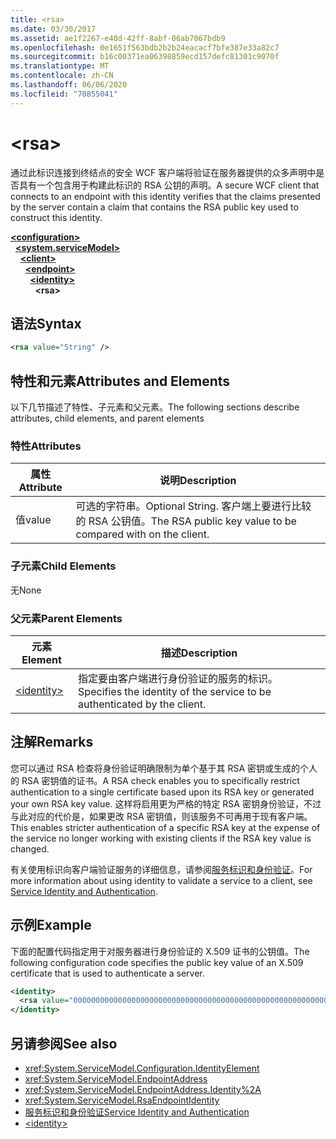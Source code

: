 ```yaml
---
title: <rsa>
ms.date: 03/30/2017
ms.assetid: ae1f2267-e40d-42ff-8abf-06ab7067bdb9
ms.openlocfilehash: 0e1651f563bdb2b2b24eacacf7bfe387e33a82c7
ms.sourcegitcommit: b16c00371ea06398859ecd157defc81301c9070f
ms.translationtype: MT
ms.contentlocale: zh-CN
ms.lasthandoff: 06/06/2020
ms.locfileid: "70855041"
---
```

# \<rsa>
<span data-ttu-id="96622-101">通过此标识连接到终结点的安全 WCF 客户端将验证在服务器提供的众多声明中是否具有一个包含用于构建此标识的 RSA 公钥的声明。</span><span class="sxs-lookup"><span data-stu-id="96622-101">A secure WCF client that connects to an endpoint with this identity verifies that the claims presented by the server contain a claim that contains the RSA public key used to construct this identity.</span></span>  
  
[**\<configuration>**](../configuration-element.md)\
&nbsp;&nbsp;[**\<system.serviceModel>**](system-servicemodel.md)\
&nbsp;&nbsp;&nbsp;&nbsp;[**\<client>**](client.md)\
&nbsp;&nbsp;&nbsp;&nbsp;&nbsp;&nbsp;[**\<endpoint>**](endpoint-of-client.md)\
&nbsp;&nbsp;&nbsp;&nbsp;&nbsp;&nbsp;&nbsp;&nbsp;[**\<identity>**](identity.md)\
&nbsp;&nbsp;&nbsp;&nbsp;&nbsp;&nbsp;&nbsp;&nbsp;&nbsp;&nbsp;**\<rsa>**  
  
## <a name="syntax"></a><span data-ttu-id="96622-102">语法</span><span class="sxs-lookup"><span data-stu-id="96622-102">Syntax</span></span>  
  
```xml  
<rsa value="String" />
```  
  
## <a name="attributes-and-elements"></a><span data-ttu-id="96622-103">特性和元素</span><span class="sxs-lookup"><span data-stu-id="96622-103">Attributes and Elements</span></span>  
 <span data-ttu-id="96622-104">以下几节描述了特性、子元素和父元素。</span><span class="sxs-lookup"><span data-stu-id="96622-104">The following sections describe attributes, child elements, and parent elements</span></span>  
  
### <a name="attributes"></a><span data-ttu-id="96622-105">特性</span><span class="sxs-lookup"><span data-stu-id="96622-105">Attributes</span></span>  
  
|<span data-ttu-id="96622-106">属性</span><span class="sxs-lookup"><span data-stu-id="96622-106">Attribute</span></span>|<span data-ttu-id="96622-107">说明</span><span class="sxs-lookup"><span data-stu-id="96622-107">Description</span></span>|  
|---------------|-----------------|  
|<span data-ttu-id="96622-108">值</span><span class="sxs-lookup"><span data-stu-id="96622-108">value</span></span>|<span data-ttu-id="96622-109">可选的字符串。</span><span class="sxs-lookup"><span data-stu-id="96622-109">Optional String.</span></span> <span data-ttu-id="96622-110">客户端上要进行比较的 RSA 公钥值。</span><span class="sxs-lookup"><span data-stu-id="96622-110">The RSA public key value to be compared with on the client.</span></span>|  
  
### <a name="child-elements"></a><span data-ttu-id="96622-111">子元素</span><span class="sxs-lookup"><span data-stu-id="96622-111">Child Elements</span></span>  
 <span data-ttu-id="96622-112">无</span><span class="sxs-lookup"><span data-stu-id="96622-112">None</span></span>  
  
### <a name="parent-elements"></a><span data-ttu-id="96622-113">父元素</span><span class="sxs-lookup"><span data-stu-id="96622-113">Parent Elements</span></span>  
  
|<span data-ttu-id="96622-114">元素</span><span class="sxs-lookup"><span data-stu-id="96622-114">Element</span></span>|<span data-ttu-id="96622-115">描述</span><span class="sxs-lookup"><span data-stu-id="96622-115">Description</span></span>|  
|-------------|-----------------|  
|[\<identity>](identity.md)|<span data-ttu-id="96622-116">指定要由客户端进行身份验证的服务的标识。</span><span class="sxs-lookup"><span data-stu-id="96622-116">Specifies the identity of the service to be authenticated by the client.</span></span>|  
  
## <a name="remarks"></a><span data-ttu-id="96622-117">注解</span><span class="sxs-lookup"><span data-stu-id="96622-117">Remarks</span></span>  
 <span data-ttu-id="96622-118">您可以通过 RSA 检查将身份验证明确限制为单个基于其 RSA 密钥或生成的个人的 RSA 密钥值的证书。</span><span class="sxs-lookup"><span data-stu-id="96622-118">A RSA check enables you to specifically restrict authentication to a single certificate based upon its RSA key or generated your own RSA key value.</span></span> <span data-ttu-id="96622-119">这样将启用更为严格的特定 RSA 密钥身份验证，不过与此对应的代价是，如果更改 RSA 密钥值，则该服务不可再用于现有客户端。</span><span class="sxs-lookup"><span data-stu-id="96622-119">This enables stricter authentication of a specific RSA key at the expense of the service no longer working with existing clients if the RSA key value is changed.</span></span>  
  
 <span data-ttu-id="96622-120">有关使用标识向客户端验证服务的详细信息，请参阅[服务标识和身份验证](../../../wcf/feature-details/service-identity-and-authentication.md)。</span><span class="sxs-lookup"><span data-stu-id="96622-120">For more information about using identity to validate a service to a client, see [Service Identity and Authentication](../../../wcf/feature-details/service-identity-and-authentication.md).</span></span>  
  
## <a name="example"></a><span data-ttu-id="96622-121">示例</span><span class="sxs-lookup"><span data-stu-id="96622-121">Example</span></span>  
 <span data-ttu-id="96622-122">下面的配置代码指定用于对服务器进行身份验证的 X.509 证书的公钥值。</span><span class="sxs-lookup"><span data-stu-id="96622-122">The following configuration code specifies the public key value of an X.509 certificate that is used to authenticate a server.</span></span>  
  
```xml  
<identity>
  <rsa value="0000000000000000000000000000000000000000000000000000000000000000000000000000000000000000000000000000000000000000000000000000000000000000000000000000000000000000000000000000000000000000000000000000000000000000000000000000000000000000000000000000000000000000000000000000000000000000" />
</identity>
```  
  
## <a name="see-also"></a><span data-ttu-id="96622-123">另请参阅</span><span class="sxs-lookup"><span data-stu-id="96622-123">See also</span></span>

- <xref:System.ServiceModel.Configuration.IdentityElement>
- <xref:System.ServiceModel.EndpointAddress>
- <xref:System.ServiceModel.EndpointAddress.Identity%2A>
- <xref:System.ServiceModel.RsaEndpointIdentity>
- [<span data-ttu-id="96622-124">服务标识和身份验证</span><span class="sxs-lookup"><span data-stu-id="96622-124">Service Identity and Authentication</span></span>](../../../wcf/feature-details/service-identity-and-authentication.md)
- [\<identity>](identity.md)
